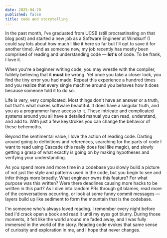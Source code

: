 ```yaml
---
date: 2025-04-20
published: false
title: code and storytelling
---
```

In the past month, I've graduated from UCSB (still procrastinating on that blog post) and started a new job as a Software Engineer at Windsurf (I could say lots about how much I like it here so far but I'll opt to save it for another time). And as someone new, my job recently has mostly been comprised of reading and understanding code — **lot's** of code. To be frank, I love it.

When you're a beginner writing code, you may wrestle with the compiler, futilely believing that it **must** be wrong. Yet once you take a closer look, you find the tiny error you had made. Repeat this experience a hundred times and you realize that every single machine around you behaves how it does because someone told it to do so. 

Life is very, very complicated. Most things don't have an answer or a truth, but that's what makes software beautiful. It does have a singular truth, and you as a programmer have access to it. These intricate and complicated systems around you all have a detailed manual you can read, understand, and add to. With just a few keystrokes you can change the behavior of these behemoths. 

Beyond the sentimental value, I love the action of reading code. Darting around going to definitions and references, searching for the parts of code I want to read using Cascade (this really does feel like magic), and slowly getting a grasp of what exactly is going on by making hypotheses and verifying your understanding.

As you spend more and more time in a codebase you slowly build a picture of not just the style and patterns used in the code, but you begin to see and infer things more broadly. What engineer owns this feature? For what purpose was this written? Were there deadlines causing more hacks to be written in this part? As I dive into random PRs through git blames, read more of the conversations occurring, or look at some funny commit messages — layers build up like sediment to form the mountain that is the codebase.

I'm someone who's always loved reading. I remember every night before bed I'd crack open a book and read it until my eyes got blurry. During those moments, it felt like the world around me faded away, and I was fully immersed in the world of the story. Reading code evokes that same sense of curiosity and exploration in me, and I hope that never changes.